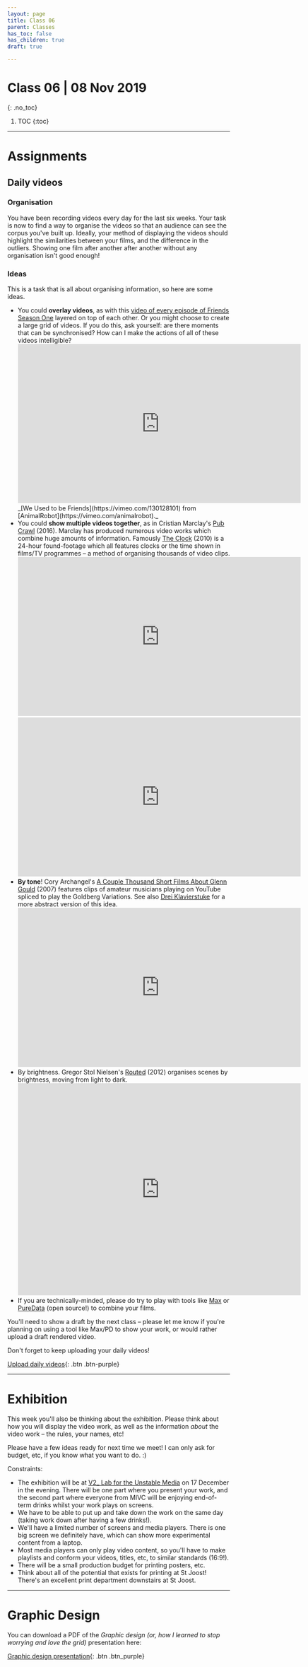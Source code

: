 ```yaml
---
layout: page
title: Class 06
parent: Classes
has_toc: false
has_children: true
draft: true

---
```

# Class 06 | 08 Nov 2019
{: .no_toc}

1. TOC
{:toc}

----

# Assignments


## Daily videos

### Organisation

You have been recording videos every day for the last six weeks. Your task is now to find a way to organise the videos so that an audience can see the corpus you've built up. Ideally, your method of displaying the videos should highlight the similarities between your films, and the difference in the outliers. Showing one film after another after another without any organisation isn't good enough!



### Ideas

This is a task that is all about organising information, so here are some ideas.

- You could **overlay videos**, as with this [video of every episode of Friends Season One](https://vimeo.com/130128101) layered on top of each other. Or you might choose to create a large grid of videos. If you do this, ask yourself: are there moments that can be synchronised? How can I make the actions of all of these videos intelligible?
  <iframe src="https://player.vimeo.com/video/130128101" width="640" height="360" frameborder="0" allow="autoplay; fullscreen" allowfullscreen></iframe>
  _[We Used to be Friends](https://vimeo.com/130128101) from [AnimalRobot](https://vimeo.com/animalrobot)._
- You could **show multiple videos together**, as in Cristian Marclay's [Pub Crawl](https://www.youtube.com/watch?v=IwIq2Bmx-go) (2016). Marclay has produced numerous video works which combine huge amounts of information. Famously [The Clock](https://www.youtube.com/watch?v=BXbQw0rE5UE) (2010) is a 24-hour found-footage which all features clocks or the time shown in films/TV programmes – a method of organising thousands of video clips.  
  <iframe width="640" height="360" src="https://www.youtube.com/embed/IwIq2Bmx-go" frameborder="0" allow="accelerometer; autoplay; encrypted-media; gyroscope; picture-in-picture" allowfullscreen></iframe>
  <iframe width="640" height="360" src="https://www.youtube.com/embed/BXbQw0rE5UE" frameborder="0" allow="accelerometer; autoplay; encrypted-media; gyroscope; picture-in-picture" allowfullscreen></iframe>
- **By tone**! Cory Archangel's [A Couple Thousand Short Films About Glenn Gould](https://youtu.be/9E8QPsvFpnY) (2007) features clips of amateur musicians playing on YouTube spliced to play the Goldberg Variations. See also [Drei Klavierstuke](http://www.coryarcangel.com/things-i-made/2009-003-dreiklavierstucke-op-11) for a more abstract version of this idea.
  <iframe width="640" height="360" src="https://www.youtube.com/embed/9E8QPsvFpnY" frameborder="0" allow="accelerometer; autoplay; encrypted-media; gyroscope; picture-in-picture" allowfullscreen></iframe>
- By brightness. Gregor Stol Nielsen's [Routed](http://gregerstoltnilsen.net/works/routed/) (2012) organises scenes by brightness, moving from light to dark.
  <iframe title="vimeo-player" src="https://player.vimeo.com/video/47407235" width="640" height="480" frameborder="0" allowfullscreen></iframe>
- If you are technically-minded, please do try to play with tools like [Max](https://cycling74.com/) or [PureData](https://puredata.info/) (open source!) to combine your films.


You'll need to show a draft by the next class – please let me know if you're planning on using a tool like Max/PD to show your work, or would rather upload a draft rendered video.

Don't forget to keep uploading your daily videos!

[Upload daily videos](https://forms.gle/k2Excws5CPx5QRrN8){: .btn .btn-purple}

----

# Exhibition


This week you'll also be thinking about the exhibition. Please think about how you will display the video work, as well as the information _about_ the video work – the rules, your names, etc!

Please have a few ideas ready for next time we meet! I can only ask for budget, etc, if you know what you want to do. :)

Constraints:

- The exhibition will be at [V2_ Lab for the Unstable Media](https://v2.nl) on 17 December in the evening. There will be one part where you present your work, and the second part where everyone from MIVC will be enjoying end-of-term drinks whilst your work plays on screens.
- We have to be able to put up and take down the work on the same day (taking work down after having a few drinks!).
- We'll have a limited number of screens and media players. There is one big screen we definitely have, which can show more experimental content from a laptop.
- Most media players can only play video content, so you'll have to make playlists and conform your videos, titles, etc, to similar standards (16:9!).
- There will be a small production budget for printing posters, etc.
- Think about all of the potential that exists for printing at St Joost! There's an excellent print department downstairs at St Joost.


----

# Graphic Design

You can download a PDF of the _Graphic design (or, how I learned to stop worrying and love the grid)_ presentation here:

[Graphic design presentation](../../assets/graphics-101.pdf){: .btn .btn_purple}

<!---

# Assignments

## Rules-based films

Over the next week, you must work with your partner to make two films of equal length based on the two sets of rules you have (one set of rules you created, one set of rules another group created).

Your films must also follow the following rules:

- Your films must be the same length
- Your films must have cuts in the same places
- Your films must embody the essence of their subjects – the audience should be able to _feel_ the subject  
- Your films must have a story arc (beginning/middle/end)


----


## Ongoing assignment: Daily videos

Don't forget to keep uploading your daily videos!

[Upload daily videos here](https://forms.gle/k2Excws5CPx5QRrN8){: .btn .btn-purple} -->
